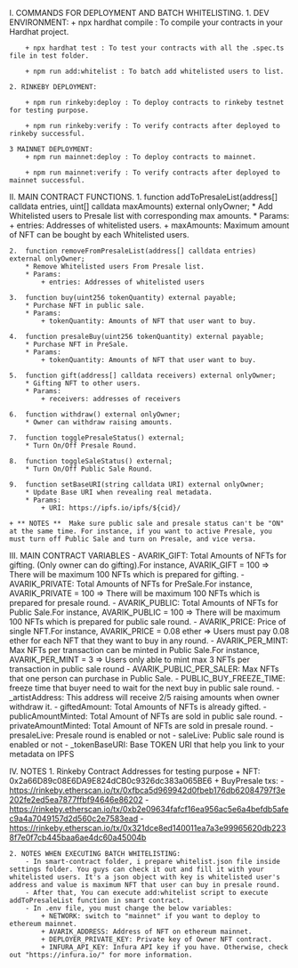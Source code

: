I. COMMANDS FOR DEPLOYMENT AND BATCH WHITELISTING.
    1. DEV ENVIRONMENT:
        + npx hardhat compile : To compile your contracts in your Hardhat project.

        + npx hardhat test : To test your contracts with all the .spec.ts file in test folder.

        + npm run add:whitelist : To batch add whitelisted users to list.

    2. RINKEBY DEPLOYMENT: 

        + npm run rinkeby:deploy : To deploy contracts to rinkeby testnet for testing purpose.

        + npm run rinkeby:verify : To verify contracts after deployed to rinkeby successful.

    3 MAINNET DEPLOYMENT:
        + npm run mainnet:deploy : To deploy contracts to mainnet.

        + npm run mainnet:verify : To verify contracts after deployed to mainnet successful.

II. MAIN CONTRACT FUNCTIONS.
    1.  function addToPresaleList(address[] calldata entries, uint[] calldata maxAmounts) external onlyOwner;
        * Add Whitelisted users to Presale list with corresponding max amounts.
        * Params: 
            + entries: Addresses of whitelisted users.
            + maxAmounts: Maximum amount of NFT can be bought by each Whitelisted users.

    2.  function removeFromPresaleList(address[] calldata entries) external onlyOwner;
        * Remove Whitelisted users From Presale list.
        * Params: 
            + entries: Addresses of whitelisted users

    3.  function buy(uint256 tokenQuantity) external payable;
        * Purchase NFT in public sale.
        * Params: 
            + tokenQuantity: Amounts of NFT that user want to buy.

    4.  function presaleBuy(uint256 tokenQuantity) external payable;
        * Purchase NFT in PreSale.
        * Params: 
            + tokenQuantity: Amounts of NFT that user want to buy.

    5.  function gift(address[] calldata receivers) external onlyOwner;
        * Gifting NFT to other users.
        * Params: 
            + receivers: addresses of receivers

    6.  function withdraw() external onlyOwner;
        * Owner can withdraw raising amounts.

    7.  function togglePresaleStatus() external;
        * Turn On/Off Presale Round.

    8.  function toggleSaleStatus() external;
        * Turn On/Off Public Sale Round.

    9.  function setBaseURI(string calldata URI) external onlyOwner;
        * Update Base URI when revealing real metadata.
        * Params:
            + URI: https://ipfs.io/ipfs/${cid}/

    + ** NOTES **  Make sure public sale and presale status can't be "ON" at the same time. For instance, if you want to active Presale, you must turn off Public Sale and turn on Presale, and vice versa.


III. MAIN CONTRACT VARIABLES
    - AVARIK_GIFT: Total Amounts of NFTs for gifting. (Only owner can do gifting).For instance, AVARIK_GIFT = 100 => There will be maximum 100 NFTs which is prepared for gifting.
    - AVARIK_PRIVATE: Total Amounts of NFTs for PreSale.For instance, AVARIK_PRIVATE = 100 => There will be maximum 100 NFTs which is prepared for presale round.
    - AVARIK_PUBLIC: Total Amounts of NFTs for Public Sale.For instance, AVARIK_PUBLIC = 100 => There will be maximum 100 NFTs which is prepared for public sale round.
    - AVARIK_PRICE: Price of single NFT.For instance, AVARIK_PRICE = 0.08 ether => Users must pay 0.08 ether for each NFT that they want to buy in any round.
    - AVARIK_PER_MINT: Max NFTs per transaction can be minted in Public Sale.For instance, AVARIK_PER_MINT = 3 => Users only able to mint max 3 NFTs per transaction in public sale round
    - AVARIK_PUBLIC_PER_SALER: Max NFTs that one person can purchase in Public Sale.
    - PUBLIC_BUY_FREEZE_TIME: freeze time that buyer need to wait for the next buy in public sale round.
    - _artistAddress: This address will receive 2/5 raising amounts when owner withdraw it.
    - giftedAmount: Total Amounts of NFTs is already gifted.
    - publicAmountMinted: Total Amount of NFTs are sold in public sale round.
    - privateAmountMinted: Total Amount of NFTs are sold in presale round.
    - presaleLive: Presale round is enabled or not
    - saleLive: Public sale round is enabled or not
    - _tokenBaseURI: Base TOKEN URI that help you link to your metadata on IPFS

IV. NOTES
    1. Rinkeby Contract Addresses for testing purpose
        + NFT: 0x2a66D89c08E6DA9E824dCB0c9326dc383a065BE6
        + BuyPresale txs:
            - https://rinkeby.etherscan.io/tx/0xfbca5d969942d0fbeb176db62084797f3e202fe2ed5ea7877ffbf94646e86202
            - https://rinkeby.etherscan.io/tx/0xb2e09634fafcf16ea956ac5e6a4befdb5afec9a4a7049157d2d560c2e7583ead
            - https://rinkeby.etherscan.io/tx/0x321dce8ed140011ea7a3e99965620db2238f7e0f7cb445baa6ae4dc60a45004b

    2. NOTES WHEN EXECUTING BATCH WHITELISTING:
        - In smart-contract folder, i prepare whitelist.json file inside settings folder. You guys can check it out and fill it with your whitelisted users. It's a json object with key is whitelisted user's address and value is maximum NFT that user can buy in presale round.
        - After that, You can execute add:whitelist script to execute addToPresaleList function in smart contract. 
        - In .env file, you must change the below variables:
            + NETWORK: switch to "mainnet" if you want to deploy to ethereum mainnet.
            + AVARIK_ADDRESS: Address of NFT on ethereum mainnet.
            + DEPLOYER_PRIVATE_KEY: Private key of Owner NFT contract.
            + INFURA_API_KEY: Infura API key if you have. Otherwise, check out "https://infura.io/" for more information.